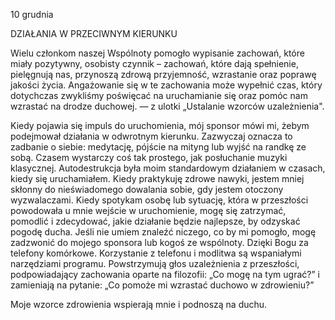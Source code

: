 10 grudnia

DZIAŁANIA W PRZECIWNYM KIERUNKU

 Wielu członkom naszej Wspólnoty pomogło wypisanie zachowań, które miały pozytywny, osobisty czynnik – zachowań, które dają spełnienie, pielęgnują nas, przynoszą zdrową przyjemność, wzrastanie oraz poprawę jakości życia. Angażowanie się w te zachowania może wypełnić czas, który dotychczas zwykliśmy poświęcać na uruchamianie się oraz pomóc nam wzrastać na drodze duchowej. — z ulotki „Ustalanie wzorców uzależnienia".

 Kiedy pojawia się impuls do uruchomienia, mój sponsor mówi mi, żebym podejmował działania w odwrotnym kierunku. Zazwyczaj oznacza to zadbanie o siebie: medytację, pójście na mityng lub wyjść na randkę ze sobą. Czasem wystarczy coś tak prostego, jak posłuchanie muzyki klasycznej. Autodestrukcja była moim standardowym działaniem w czasach, kiedy się uruchamiałem. Kiedy praktykuję zdrowe nawyki, jestem mniej skłonny do nieświadomego dowalania sobie, gdy jestem otoczony wyzwalaczami. Kiedy spotykam osobę lub sytuację, która w przeszłości powodowała u mnie wejście w uruchomienie, mogę się zatrzymać, pomodlić i zdecydować, jakie działanie będzie najlepsze, by odzyskać pogodę ducha. Jeśli nie umiem znaleźć niczego, co by mi pomogło, mogę zadzwonić do mojego sponsora lub kogoś ze wspólnoty. Dzięki Bogu za telefony komórkowe. Korzystanie z telefonu i modlitwa są wspaniałymi narzędziami programu. Powstrzymują głos uzależnienia z przeszłości, podpowiadający zachowania oparte na filozofii: „Co mogę na tym ugrać?” i zamieniają na pytanie: „Co pomoże mi wzrastać duchowo w zdrowieniu?”

 Moje wzorce zdrowienia wspierają mnie i podnoszą na duchu.
